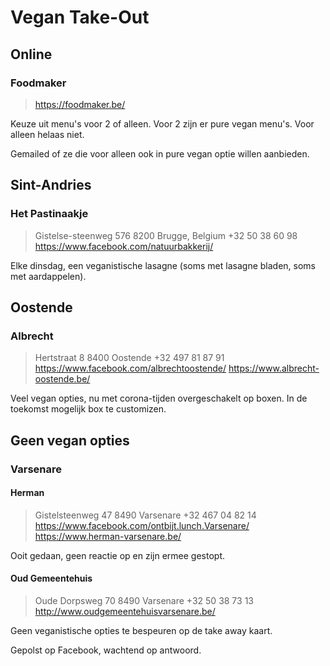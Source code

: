 # Vegan Take-Out

## Online

### Foodmaker

> https://foodmaker.be/

Keuze uit menu's voor 2 of alleen. Voor 2 zijn er pure vegan menu's. Voor alleen helaas niet.

Gemailed of ze die voor alleen ook in pure vegan optie willen aanbieden.

## Sint-Andries

### Het Pastinaakje

> Gistelse-steenweg 576
> 8200 Brugge, Belgium
> +32 50 38 60 98
> https://www.facebook.com/natuurbakkerij/

Elke dinsdag, een veganistische lasagne (soms met lasagne bladen, soms met aardappelen).

## Oostende

### Albrecht

> Hertstraat 8
> 8400 Oostende
> +32 497 81 87 91
> https://www.facebook.com/albrechtoostende/
> https://www.albrecht-oostende.be/

Veel vegan opties, nu met corona-tijden overgeschakelt op boxen. In de toekomst mogelijk box te customizen.

## Geen vegan opties

### Varsenare

#### Herman

> Gistelsteenweg 47
> 8490 Varsenare
> +32 467 04 82 14
> https://www.facebook.com/ontbijt.lunch.Varsenare/
> https://www.herman-varsenare.be/

Ooit gedaan, geen reactie op en zijn ermee gestopt.

#### Oud Gemeentehuis

> Oude Dorpsweg 70
> 8490 Varsenare
> +32 50 38 73 13
> http://www.oudgemeentehuisvarsenare.be/

Geen veganistische opties te bespeuren op de take away kaart.

Gepolst op Facebook, wachtend op antwoord.